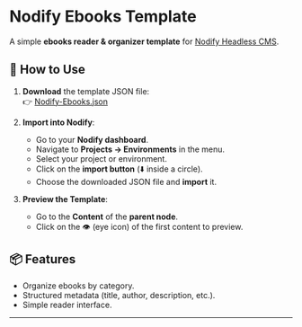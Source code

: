 # Nodify Ebooks Template

A simple **ebooks reader & organizer template** for [Nodify Headless CMS](https://github.com/AZIRARM/nodify).

## 🚀 How to Use

1. **Download** the template JSON file:  
   👉 [Nodify-Ebooks.json](Nodify-Ebooks.json)

2. **Import into Nodify**:
   - Go to your **Nodify dashboard**.
   - Navigate to **Projects → Environments** in the menu.
   - Select your project or environment.
   - Click on the **import button** (⬇️ inside a circle).
   - Choose the downloaded JSON file and **import** it.

3. **Preview the Template**:
   - Go to the **Content** of the **parent node**.
   - Click on the 👁️ (eye icon) of the first content to preview.

## 📦 Features
- Organize ebooks by category.
- Structured metadata (title, author, description, etc.).
- Simple reader interface.

---
